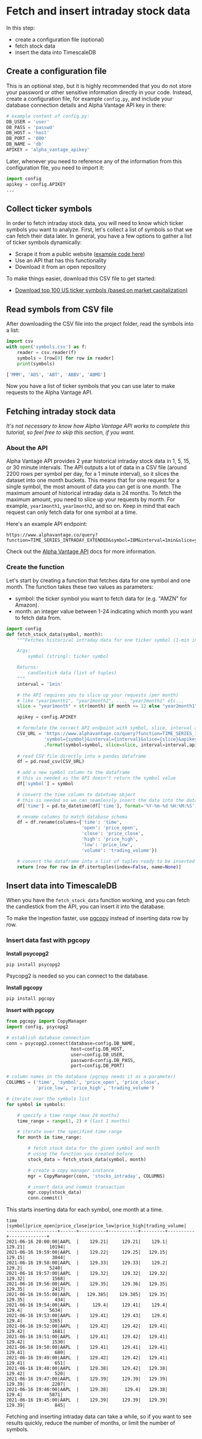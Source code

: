 # Fetch and insert intraday stock data

In this step:

* create a configuration file (optional)
* fetch stock data
* insert the data into TimescaleDB

## Create a configuration file

This is an optional step, but it is highly recommended that you do not store your password or other sensitive information
directly in your code. Instead, create a configuration file, for example `config.py`, and include your 
database connection details and Alpha Vantage API key in there:

```python
# example content of config.py:
DB_USER = 'user'
DB_PASS = 'passwd'
DB_HOST = 'host'
DB_PORT = '000'
DB_NAME = 'db'
APIKEY = 'alpha_vantage_apikey'
```

Later, whenever you need to reference any of the information from this configuration file, you need to import it:
```python
import config
apikey = config.APIKEY
...
```

## Collect ticker symbols

In order to fetch intraday stock data, you will need to know which ticker symbols you want to analyze.
First, let's collect a list of symbols so that we can fetch their data later.
In general, you have a few options to gather a list of ticker symbols dynamically:

* Scrape it from a public website ([example code here](https://github.com/timescale/examples/blob/master/analyze-intraday-stocks/scrape_symbols.py))
* Use an API that has this functionality
* Download it from an open repository

To make things easier, download this CSV file to get started:

* [Download top 100 US ticker symbols (based on market capitalization)]()

## Read symbols from CSV file

After downloading the CSV file into the project folder, read the symbols into a list:

```python
import csv
with open('symbols.csv') as f:
    reader = csv.reader(f)
    symbols = [row[0] for row in reader]
    print(symbols)

['MMM', 'AOS', 'ABT', 'ABBV', 'ABMD']
```

Now you have a list of ticker symbols that you can use later to make requests to the Alpha Vantage API.

## Fetching intraday stock data

*It's not necessary to know how Alpha Vantage API works to complete this tutorial, so feel free to skip this section, if you want.*

### About the API

Alpha Vantage API provides 2 year historical intraday stock data in 1, 5, 15, or 30 minute 
intervals. The API outputs a lot of data in a CSV file (around 2200 rows per symbol per 
day, for a 1 minute interval), so it slices the dataset into one month buckets. This means 
that for one request for a single symbol, the most amount of data you can get is one month.
 The maximum amount of historical intraday data is 24 months. To fetch the maximum 
 amount, you need to slice up your requests by month. For example, `year1month1`, 
 `year1month2`, and so on. Keep in mind that each request can only fetch data for one 
 symbol at a time.

Here's an example API endpoint:

```
https://www.alphavantage.co/query?function=TIME_SERIES_INTRADAY_EXTENDED&symbol=IBM&interval=1min&slice=year1month1&apikey=your_apikey
```

Check out the [Alpha Vantage API](https://www.alphavantage.co/documentation/) docs for more information.

### Create the function

Let's start by creating a function that fetches data for one symbol and one month. The function takes these two values as parameters:

* symbol: the ticker symbol you want to fetch data for (e.g. "AMZN" for Amazon).
* month: an integer value between 1-24 indicating which month you want to fetch data from.

```python
import config
def fetch_stock_data(symbol, month):
    """Fetches historical intraday data for one ticker symbol (1-min interval)

    Args:
        symbol (string): ticker symbol

    Returns:
        candlestick data (list of tuples)
    """
    interval = '1min'

    # the API requires you to slice up your requests (per month)
    # like "year1month1", "year1month2", ..., "year2month1" etc...
    slice = "year1month" + str(month) if month <= 12 else "year2month1" + str(month)

    apikey = config.APIKEY

    # formulate the correct API endpoint with symbol, slice, interval and apikey
    CSV_URL = 'https://www.alphavantage.co/query?function=TIME_SERIES_INTRADAY_EXTENDED&' \
              'symbol={symbol}&interval={interval}&slice={slice}&apikey={apikey}' \
              .format(symbol=symbol, slice=slice, interval=interval,apikey=apikey)
    
    # read CSV file directly into a pandas dataframe
    df = pd.read_csv(CSV_URL)

    # add a new symbol column to the dataframe
    # this is needed as the API doesn't return the symbol value
    df['symbol'] = symbol

    # convert the time column to datetime object
    # this is needed so we can seamlessly insert the data into the database later
    df['time'] = pd.to_datetime(df['time'], format='%Y-%m-%d %H:%M:%S')

    # rename columns to match database schema
    df = df.rename(columns={'time': 'time', 
                            'open': 'price_open', 
                            'close': 'price_close', 
                            'high': 'price_high',
                            'low': 'price_low',
                            'volume': 'trading_volume'})

    # convert the dataframe into a list of tuples ready to be inserted into the database
    return [row for row in df.itertuples(index=False, name=None)] 
```

## Insert data into TimescaleDB

When you have the `fetch_stock_data` function working, and you can fetch the candlestick from the API, you can insert it into the database.

To make the ingestion faster, use [pgcopy](https://pgcopy.readthedocs.io/en/latest/) instead of inserting
data row by row.

### Insert data fast with pgcopy

**Install psycopg2**
```bash
pip install psycopg2
```

Psycopg2 is needed so you can connect to the database.

**Install pgcopy**
```bash
pip install pgcopy
```

**Insert with pgcopy**
```python
from pgcopy import CopyManager
import config, psycopg2

# establish database connection
conn = psycopg2.connect(database=config.DB_NAME, 
                        host=config.DB_HOST, 
                        user=config.DB_USER, 
                        password=config.DB_PASS, 
                        port=config.DB_PORT)

# column names in the database (pgcopy needs it as a parameter)
COLUMNS = ('time', 'symbol', 'price_open', 'price_close', 
           'price_low', 'price_high', 'trading_volume')

# iterate over the symbols list
for symbol in symbols:

    # specify a time range (max 24 months)
    time_range = range(1, 2) # (last 1 months)

    # iterate over the specified time range
    for month in time_range:

        # fetch stock data for the given symbol and month
        # using the function you created before
        stock_data = fetch_stock_data(symbol, month)

        # create a copy manager instance
        mgr = CopyManager(conn, 'stocks_intraday', COLUMNS)

        # insert data and commit transaction
        mgr.copy(stock_data)
        conn.commit()
```
This starts inserting data for each symbol, one month at a time.

```
time               |symbol|price_open|price_close|price_low|price_high|trading_volume|
-------------------+------+----------+-----------+---------+----------+--------------+
2021-06-16 20:00:00|AAPL  |    129.21|     129.21|    129.1|    129.21|         10194|
2021-06-16 19:59:00|AAPL  |    129.22|     129.25|   129.15|    129.15|          3844|
2021-06-16 19:58:00|AAPL  |    129.33|     129.33|    129.2|     129.2|          5240|
2021-06-16 19:57:00|AAPL  |    129.32|     129.32|   129.32|    129.32|          1568|
2021-06-16 19:56:00|AAPL  |    129.35|     129.36|   129.35|    129.35|          2417|
2021-06-16 19:55:00|AAPL  |   129.385|    129.385|   129.35|    129.35|           434|
2021-06-16 19:54:00|AAPL  |     129.4|     129.41|    129.4|     129.4|          5634|
2021-06-16 19:53:00|AAPL  |    129.41|     129.43|    129.4|     129.4|          3265|
2021-06-16 19:52:00|AAPL  |    129.42|     129.42|   129.41|    129.42|          1681|
2021-06-16 19:51:00|AAPL  |    129.41|     129.42|   129.41|    129.42|          1530|
2021-06-16 19:50:00|AAPL  |    129.41|     129.41|   129.41|    129.41|           680|
2021-06-16 19:49:00|AAPL  |    129.42|     129.42|   129.41|    129.41|           651|
2021-06-16 19:48:00|AAPL  |    129.38|     129.42|   129.38|    129.42|           520|
2021-06-16 19:47:00|AAPL  |    129.39|     129.39|   129.39|    129.39|          2207|
2021-06-16 19:46:00|AAPL  |    129.38|      129.4|   129.38|     129.4|          5871|
2021-06-16 19:45:00|AAPL  |    129.39|     129.39|   129.39|    129.39|           845|
```

<highlight type="tip">
Fetching and inserting intraday data can take a while, so if you want to see results quickly, reduce the number of months, or limit the number of symbols.
</highlight>



[explore]: /tutorials/analyze-intraday-stocks/explore-stocks-data
